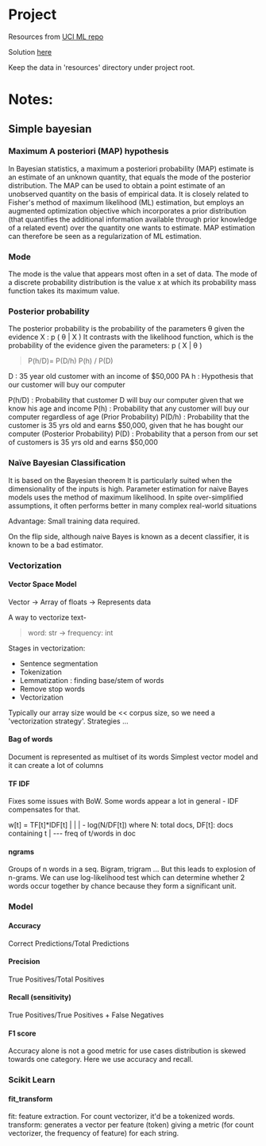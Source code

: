 # Project

Resources from [UCI ML repo](https://archive.ics.uci.edu/ml/datasets/SMS+Spam+Collection)

Solution [here](https://github.com/udacity/machine-learning/blob/master/projects/practice_projects/naive_bayes_tutorial/Naive_Bayes_tutorial.ipynb)

Keep the data in 'resources' directory under project root.


# Notes:

## Simple bayesian

### Maximum A posteriori (MAP) hypothesis

In Bayesian statistics, a maximum a posteriori probability (MAP) estimate is an estimate of an unknown quantity, that equals the mode of the posterior distribution. The MAP can be used to obtain a point estimate of an unobserved quantity on the basis of empirical data. It is closely related to Fisher's method of maximum likelihood (ML) estimation, but employs an augmented optimization objective which incorporates a prior distribution (that quantifies the additional information available through prior knowledge of a related event) over the quantity one wants to estimate. MAP estimation can therefore be seen as a regularization of ML estimation.

### Mode

The mode is the value that appears most often in a set of data. The mode of a discrete probability distribution is the value x at which its probability mass function takes its maximum value.

### Posterior probability

The posterior probability is the probability of the parameters θ given the evidence X : p ( θ | X ) 
It contrasts with the likelihood function, which is the probability of the evidence given the parameters: p ( X | θ )


> P(h/D)= P(D/h) P(h) / P(D) 

D : 35 year old customer with an income of $50,000 PA
h : Hypothesis that our customer will buy our computer
 
P(h/D) : Probability that customer D will buy our computer given that we know his age and income 
P(h) : Probability that any customer will buy our computer regardless of age (Prior Probability) 
P(D/h) : Probability that the customer is 35 yrs old and earns $50,000, given that he has bought our computer (Posterior Probability) 
P(D) : Probability that a person from our set of customers  is 35 yrs old and earns $50,000 


### Naïve Bayesian Classification

It is based on the Bayesian theorem It is particularly suited when the dimensionality of the inputs is high. Parameter estimation for naive Bayes models uses the method of maximum likelihood. In spite over-simplified assumptions, it often performs better in many complex real-world situations 

Advantage: Small training data required.

On the flip side, although naive Bayes is known as a decent classifier, it is known to be a bad estimator.

### Vectorization
#### Vector Space Model
Vector -> Array of floats -> Represents data

A way to vectorize text- 
> word: str -> frequency: int

Stages in vectorization:
* Sentence segmentation
* Tokenization
* Lemmatization : finding base/stem of words
* Remove stop words
* Vectorization

Typically our array size would be << corpus size, so we need a 'vectorization strategy'. Strategies ...

#### Bag of words
Document is represented as multiset of its words
Simplest vector model and it can create a lot of columns

#### TF IDF
Fixes some issues with BoW.
Some words appear a lot in general - IDF compensates for that.

w[t] = TF[t]*IDF[t]
        |     |
        |     - log(N/DF[t]) where N: total docs, DF[t]: docs containing t
        |
        --- freq of t/words in doc

#### ngrams
Groups of n words in a seq. Bigram, trigram ...
But this leads to explosion of n-grams. We can use log-likelihood test which can determine whether 2 words occur together by chance because they form a significant unit.

### Model

#### Accuracy
Correct Predictions/Total Predictions

#### Precision
True Positives/Total Positives

#### Recall (sensitivity)
True Positives/True Positives + False Negatives

#### F1 score
Accuracy alone is not a good metric for use cases distribution is skewed towards one category. Here we use accuracy and recall.


### Scikit Learn
#### fit_transform
fit: feature extraction. For count vectorizer, it'd be a tokenized words.
transform: generates a vector per feature (token) giving a metric (for count vectorizer, the frequency of feature) for each string.